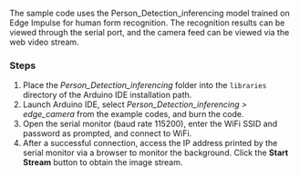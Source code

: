 The sample code uses the Person_Detection_inferencing model trained on Edge Impulse for human form recognition. The recognition results can be viewed through the serial port, and the camera feed can be viewed via the web video stream. 



### Steps

1. Place the *Person_Detection_inferencing* folder into the `libraries` directory of the Arduino IDE installation path. 
2. Launch Arduino IDE, select *Person_Detection_inferencing > edge_camera* from the example codes, and burn the code. 
3. Open the serial monitor (baud rate 115200), enter the WiFi SSID and password as prompted, and connect to WiFi. 
4. After a successful connection, access the IP address printed by the serial monitor via a browser to monitor the background. Click the **Start Stream** button to obtain the image stream.